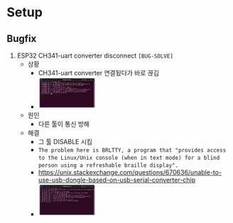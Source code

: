 # Setup


## Bugfix

1. ESP32 CH341-uart converter disconnect `[BUG-SOLVE]`
    - 상황
        - CH341-uart converter 연결됬다가 바로 끊김
        - <img src="./ESP32%20CH341-uart%20converter%20disconnect.png" width="30%" height="30%">
    - 원인
        - 다른 툴이 통신 방해
    - 해결
        - 그 툴 DISABLE 시킴 
        - ```The problem here is BRLTTY, a program that "provides access to the Linux/Unix console (when in text mode) for a blind person using a refreshable braille display".```
        - https://unix.stackexchange.com/questions/670636/unable-to-use-usb-dongle-based-on-usb-serial-converter-chip
        - <img src="./ESP32%20CH341-uart%20converter%20connect.png" width="30%" height="30%">
